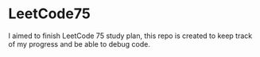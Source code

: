 # LeetCode75

I aimed to finish LeetCode 75 study plan, this repo is created to keep track of my progress and be able to debug code.
